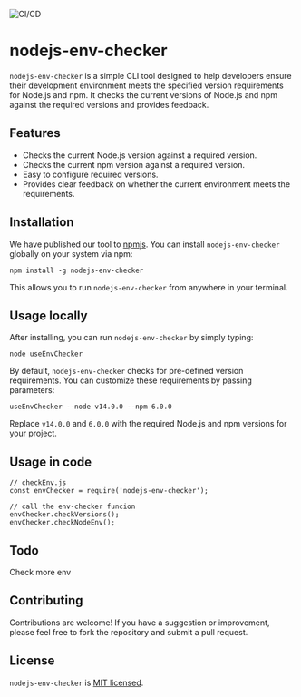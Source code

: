 ![CI/CD](https://github.com/alpha7b/nodejs-env-checker/actions/workflows/cicd.yml/badge.svg)

# nodejs-env-checker

`nodejs-env-checker` is a simple CLI tool designed to help developers ensure their development environment meets the specified version requirements for Node.js and npm. It checks the current versions of Node.js and npm against the required versions and provides feedback.

## Features

- Checks the current Node.js version against a required version.
- Checks the current npm version against a required version.
- Easy to configure required versions.
- Provides clear feedback on whether the current environment meets the requirements.

## Installation

We have published our tool to [npmjs](https://www.npmjs.com/package/nodejs-env-checker). You can install `nodejs-env-checker` globally on your system via npm:

    npm install -g nodejs-env-checker

This allows you to run `nodejs-env-checker` from anywhere in your terminal.

## Usage locally

After installing, you can run `nodejs-env-checker` by simply typing:

    node useEnvChecker

By default, `nodejs-env-checker` checks for pre-defined version requirements. You can customize these requirements by passing parameters:

    useEnvChecker --node v14.0.0 --npm 6.0.0

Replace `v14.0.0` and `6.0.0` with the required Node.js and npm versions for your project.

## Usage in code

    // checkEnv.js
    const envChecker = require('nodejs-env-checker');
    
    // call the env-checker funcion
    envChecker.checkVersions();
    envChecker.checkNodeEnv();

## Todo

Check more env

## Contributing

Contributions are welcome! If you have a suggestion or improvement, please feel free to fork the repository and submit a pull request.

## License

`nodejs-env-checker` is [MIT licensed](./LICENSE).
